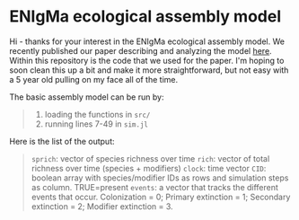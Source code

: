 # ENIgMa ecological assembly model

Hi - thanks for your interest in the ENIgMa ecological assembly model. We recently published our paper describing and analyzing the model [here](https://www.nature.com/articles/s41467-020-17164-x). Within this repository is the code that we used for the paper. I'm hoping to soon clean this up a bit and make it more straightforward, but not easy with a 5 year old pulling on my face all of the time.

The basic assembly model can be run by: 
> 1) loading the functions in `src/`
> 2) running lines 7-49 in `sim.jl` 

Here is the list of the output: 
> `sprich`: vector of species richness over time 
> `rich`: vector of total richness over time (species + modifiers) 
> `clock`: time vector 
> `CID`: boolean array with species/modifier IDs as rows and simulation steps as column. TRUE=present 
> `events`: a vector that tracks the different events that occur. Colonization = 0; Primary extinction = 1; Secondary extinction = 2; Modifier extinction = 3.

